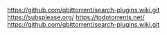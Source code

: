 https://github.com/qbittorrent/search-plugins.wiki.git
https://subsplease.org/
https://todotorrents.net/ 
https://github.com/qbittorrent/search-plugins.wiki.git